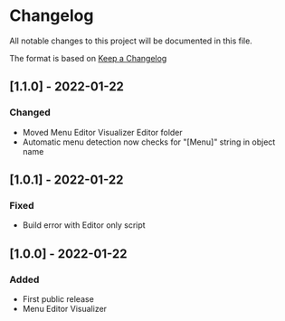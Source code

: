 # Changelog
All notable changes to this project will be documented in this file.

The format is based on [Keep a Changelog](https://keepachangelog.com/en/1.0.0/)

## [1.1.0] - 2022-01-22
### Changed
- Moved Menu Editor Visualizer Editor folder
- Automatic menu detection now checks for "[Menu]" string in object name

## [1.0.1] - 2022-01-22
### Fixed
- Build error with Editor only script

## [1.0.0] - 2022-01-22
### Added
- First public release
- Menu Editor Visualizer
